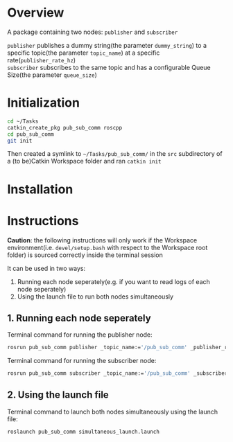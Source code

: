 # Overview

A package containing two nodes: `publisher` and `subscriber`

`publisher` publishes a dummy string(the parameter `dummy_string`) to a specific topic(the parameter `topic_name`) at a specific rate(`publisher_rate_hz`) \
`subscriber` subscribes to the same topic and has a configurable Queue Size(the parameter `queue_size`)

# Initialization

```bash
cd ~/Tasks
catkin_create_pkg pub_sub_comm roscpp
cd pub_sub_comm
git init
```

Then created a symlink to `~/Tasks/pub_sub_comm/` in the `src` subdirectory of a (to be)Catkin Workspace folder and ran `catkin init`

# Installation

<!-- TODO: Add installation instructions -->

# Instructions

**Caution**: the following instructions will only work if the Workspace environment(i.e. `devel/setup.bash` with respect to the Workspace root folder) is sourced correctly inside the terminal session

It can be used in two ways:

1. Running each node seperately(e.g. if you want to read logs of each node seperately)
2. Using the launch file to run both nodes simultaneously

## 1. Running each node seperately

Terminal command for running the publisher node:

```bash
rosrun pub_sub_comm publisher _topic_name:='/pub_sub_comm' _publisher_rate_hz:=1 _dummy_string:='Some dummy string here'
```

Terminal command for running the subscriber node:

```bash
rosrun pub_sub_comm subscriber _topic_name:='/pub_sub_comm' _subscriber_queue_size:=5
```

## 2. Using the launch file

Terminal command to launch both nodes simultaneously using the launch file:

```bash
roslaunch pub_sub_comm simultaneous_launch.launch
```
